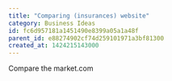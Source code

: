 ```yaml
---
title: "Comparing (insurances) website"
category: Business Ideas
id: fc6d957181a1451490e8399a05a1a48f
parent_id: e88274902cf74d259101971a3bf81300
created_at: 1424215143000
---
```


Compare the market.com
    